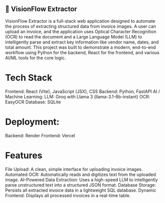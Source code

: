 ## 📄 VisionFlow Extractor
VisionFlow Extractor is a full-stack web application designed to automate the process of extracting structured data from invoice images. A user can upload an invoice, and the application uses Optical Character Recognition (OCR) to read the document and a Large Language Model (LLM) to intelligently parse and extract key information like vendor name, dates, and total amount.
This project was built to demonstrate a modern, end-to-end workflow using Python for the backend, React for the frontend, and various AI/ML tools for the core logic.

# Tech Stack
Frontend: React (Vite), JavaScript (JSX), CSS
Backend: Python, FastAPI
AI / Machine Learning:
LLM: Groq with Llama 3 (llama-3.1-8b-instant)
OCR: EasyOCR
Database: SQLite

# Deployment:
Backend: Render
Frontend: Vercel

# Features
File Upload: A clean, simple interface for uploading invoice images.
Automated OCR: Automatically reads and digitizes text from the uploaded image.
AI-Powered Data Extraction: Uses a high-speed LLM to intelligently parse unstructured text into a structured JSON format.
Database Storage: Persists all extracted invoice data in a lightweight SQL database.
Dynamic Frontend: Displays all processed invoices in a real-time table.
